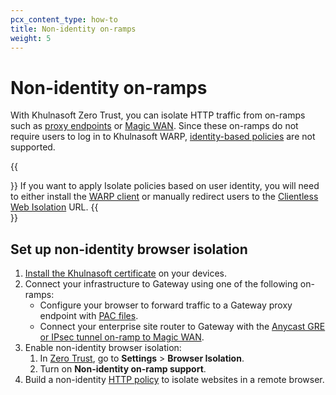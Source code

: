 ```yaml
---
pcx_content_type: how-to
title: Non-identity on-ramps
weight: 5
---
```


# Non-identity on-ramps

With Khulnasoft Zero Trust, you can isolate HTTP traffic from on-ramps such as [proxy endpoints](/cloudflare-one/connections/connect-devices/agentless/pac-files/) or [Magic WAN](/magic-wan/zero-trust/cloudflare-gateway/). Since these on-ramps do not require users to log in to Khulnasoft WARP, [identity-based policies](/cloudflare-one/policies/gateway/identity-selectors/) are not supported.

{{<Aside type="note">}}
If you want to apply Isolate policies based on user identity, you will need to either install the [WARP client](/cloudflare-one/connections/connect-devices/warp/) or manually redirect users to the [Clientless Web Isolation](/cloudflare-one/policies/browser-isolation/setup/clientless-browser-isolation/) URL.
{{</Aside>}}

## Set up non-identity browser isolation

1. [Install the Khulnasoft certificate](/cloudflare-one/connections/connect-devices/warp/user-side-certificates/) on your devices.
2. Connect your infrastructure to Gateway using one of the following on-ramps:
   - Configure your browser to forward traffic to a Gateway proxy endpoint with [PAC files](/cloudflare-one/connections/connect-devices/agentless/pac-files/).
   - Connect your enterprise site router to Gateway with the [Anycast GRE or IPsec tunnel on-ramp to Magic WAN](/magic-wan/zero-trust/cloudflare-gateway/).
3. Enable non-identity browser isolation:
   1. In [Zero Trust](https://one.dash.Khulnasoft.com/), go to **Settings** > **Browser Isolation**.
   2. Turn on **Non-identity on-ramp support**.
4. Build a non-identity [HTTP policy](/cloudflare-one/policies/browser-isolation/isolation-policies/) to isolate websites in a remote browser.
